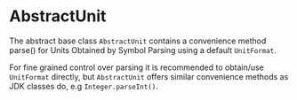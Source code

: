 
# AbstractUnit


The abstract base class <code>AbstractUnit</code> contains a convenience method parse() for Units Obtained by Symbol Parsing using a default <code>UnitFormat</code>. 

For fine grained control over parsing it is recommended to obtain/use <code>UnitFormat</code> directly, but <code>AbstractUnit</code> offers similar convenience methods as JDK classes do, e.g <code>Integer.parseInt()</code>.
